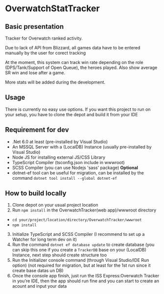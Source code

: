 # OverwatchStatTracker
## Basic presentation
Tracker for Overwatch ranked activity.

Due to lack of API from Blizzard, all games data have to be entered manually by the user for corect tracking

At the moment, this system can track win rate depending on the role (DPS/Tank/Support of Open Queue), the heroes played. Also show average SR win and lose after a game.

More stats will be added during the development.

## Usage

There is currently no easy use options. If you want this project to run on your setup, you have to clone the depot and build it from your IDE

## Requirement for dev

* .Net 6.0 at least (pre-installed by Visual Studio)
* An MSSQL Server with a (LocalDB) Instance (usually pre-installed by Visual Studio)
* Node JS for installing external JS/CSS Library
* TypeScript Compiler (tsconfig.json include in wwwroot)
* SCSS Compiler (you can use Nodejs 'sass' package)
**Optional**
* dotnet-ef tool can be useful for migration, can be installed by the command `dotnet tool install --global dotnet-ef`

## How to build locally

1. Clone depot on your usual project location
2. Run `npm install` in the OverwatchTracker(web app)/wwwroot directory
  * `cd your/project/location/directory/OverwatchTracker/wwwroot`
  * `npm install`
3. Initialize TypeScript and SCSS Compiler (I recommend to set up a Watcher for long term dev on it)
4. Run the command `dotnet ef database update` to create database (you can skip this one if you create a `TrackerDB` base on your (LocalDB) Instance, next step should create structure too 
5. Run the Initializer console command (through Visual Studio/IDE Run option) (not required for migration, but at least for the 1st run since it create base datas un DB)
6. Once the console app finish, just run the ISS Express:Overwatch Tracker in you're IDE, then the app should run fine and you can start to create an acount and input your data

